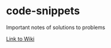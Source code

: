 # code-snippets
Important notes of solutions to problems

[Link to Wiki](https://github.com/vanguard-86/code-snippets/wiki)
